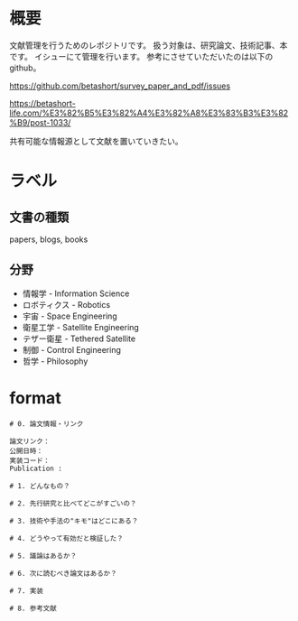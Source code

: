 # 概要
文献管理を行うためのレポジトリです。
扱う対象は、研究論文、技術記事、本です。
イシューにて管理を行います。
参考にさせていただいたのは以下のgithub。

https://github.com/betashort/survey_paper_and_pdf/issues

https://betashort-life.com/%E3%82%B5%E3%82%A4%E3%82%A8%E3%83%B3%E3%82%B9/post-1033/

共有可能な情報源として文献を置いていきたい。


# ラベル

## 文書の種類
papers, blogs, books

## 分野
- 情報学 - Information Science
- ロボティクス - Robotics
- 宇宙 - Space Engineering
- 衛星工学 - Satellite Engineering
- テザー衛星 - Tethered Satellite
- 制御 - Control Engineering
- 哲学 - Philosophy

# format
```
# 0. 論文情報・リンク
 
論文リンク：
公開日時：
実装コード：
Publication : 
 
# 1. どんなもの？
 
# 2. 先行研究と比べてどこがすごいの？
 
# 3. 技術や手法の"キモ"はどこにある？
 
# 4. どうやって有効だと検証した？
 
# 5. 議論はあるか？
 
# 6. 次に読むべき論文はあるか？
 
# 7. 実装
 
# 8. 参考文献
```
